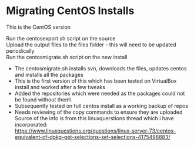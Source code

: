 # Migrating CentOS Installs
This is the CentOS version

Run the centosexport.sh script on the source\
Upload the output files to the files folder - this will need to be updated periodically\
Run the centosmigrate.sh script on the new install
- The centosmigrate.sh installs svn, downloads the files, updates centos and installs all the packages
- This is the first version of this which has been tested on VirtualBox install and worked after a few tweaks
- Added the repositories which were needed as the packages could not be found without them\
- Subsequently tested on full centos install as a working backup of repos
- Needs reviewing of the copy commands to ensure they are uploaded\
Source of the info is from this linuxquerstions thread which i have incorporated:\
https://www.linuxquestions.org/questions/linux-server-73/centos-equivalent-of-dpkg-get-selections-set-selections-4175498883/

